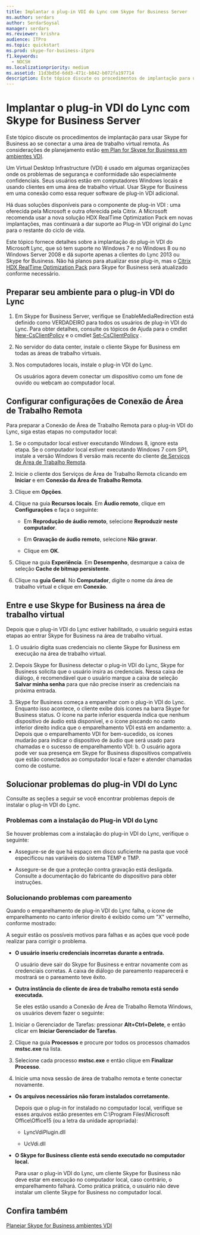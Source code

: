 ```yaml
---
title: Implantar o plug-in VDI do Lync com Skype for Business Server
ms.author: serdars
author: SerdarSoysal
manager: serdars
ms.reviewer: krishra
audience: ITPro
ms.topic: quickstart
ms.prod: skype-for-business-itpro
f1.keywords:
  - NOCSH
ms.localizationpriority: medium
ms.assetid: 11d3bd5d-6dd3-471c-b842-b072fa197714
description: Este tópico discute os procedimentos de implantação para usar Skype for Business ao se conectar a uma área de trabalho virtual remota.
---
```


# <a name="deploy-the-lync-vdi-plug-in-with-skype-for-business-server"></a>Implantar o plug-in VDI do Lync com Skype for Business Server
 
Este tópico discute os procedimentos de implantação para usar Skype for Business ao se conectar a uma área de trabalho virtual remota. As considerações de planejamento estão [em Plan for Skype for Business em ambientes VDI](../../plan-your-deployment/clients-and-devices/vdi-environments.md).
  
Um Virtual Desktop Infrastructure (VDI) é usado em algumas organizações onde os problemas de segurança e conformidade são especialmente confidenciais. Seus usuários estão em computadores Windows locais e usando clientes em uma área de trabalho virtual. Usar Skype for Business em uma conexão como essa requer software de plug-in VDI adicional.
  
Há duas soluções disponíveis para o componente de plug-in VDI : uma oferecida pela Microsoft e outra oferecida pela Citrix. A Microsoft recomenda usar a nova solução HDX RealTime Optimization Pack em novas implantações, mas continuará a dar suporte ao Plug-in VDI original do Lync para o restante do ciclo de vida. 
  
Este tópico fornece detalhes sobre a implantação do plug-in VDI do Microsoft Lync, que só tem suporte no Windows 7 e no Windows 8 ou no Windows Server 2008 e dá suporte apenas a clientes do Lync 2013 ou Skype for Business. Não há planos para atualizar esse plug-in, mas o [Citrix HDX RealTime Optimization Pack](../../plan-your-deployment/clients-and-devices/vdi-environments.md#Citrix_RT) para Skype for Business será atualizado conforme necessário.
  
## <a name="prepare-your-environment-for-the-lync-vdi-plug-in"></a>Preparar seu ambiente para o plug-in VDI do Lync
<a name="Prepare_vdi"> </a>

1. Em Skype for Business Server, verifique se EnableMediaRedirection está definido como VERDADEIRO para todos os usuários de plug-in VDI do Lync. Para obter detalhes, consulte os tópicos de Ajuda para o cmdlet [New-CsClientPolicy](/powershell/module/skype/new-csclientpolicy?view=skype-ps) e o cmdlet [Set-CsClientPolicy](/powershell/module/skype/set-csclientpolicy?view=skype-ps) .
    
2. No servidor do data center, instale o cliente Skype for Business em todas as áreas de trabalho virtuais.
    
3. Nos computadores locais, instale o plug-in VDI do Lync.
    
    Os usuários agora devem conectar um dispositivo como um fone de ouvido ou webcam ao computador local.
    
## <a name="configure-remote-desktop-connection-settings"></a>Configurar configurações de Conexão de Área de Trabalho Remota
<a name="Prepare_vdi"> </a>

Para preparar a Conexão de Área de Trabalho Remota para o plug-in VDI do Lync, siga estas etapas no computador local:
  
1. Se o computador local estiver executando Windows 8, ignore esta etapa. Se o computador local estiver executando Windows 7 com SP1, instale a versão Windows 8 versão mais recente do cliente [de Serviços de Área de Trabalho Remota](/windows-server/remote/remote-desktop-services/clients/remote-desktop-clients).
    
2. Inicie o cliente dos Serviços de Área de Trabalho Remota clicando em **Iniciar** e em **Conexão da Área de Trabalho Remota**.
    
3. Clique em **Opções**.
    
4. Clique na guia **Recursos locais**. Em **Áudio remoto**, clique em **Configurações** e faça o seguinte:
    
   - Em **Reprodução de áudio remoto**, selecione **Reproduzir neste computador**.
    
   - Em **Gravação de áudio remoto**, selecione **Não gravar**.
    
   - Clique em **OK**.
    
5. Clique na guia **Experiência**. Em **Desempenho**, desmarque a caixa de seleção **Cache de bitmap persistente**.
    
6. Clique na **guia Geral**. No **Computador**, digite o nome da área de trabalho virtual e clique em **Conexão**. 
    
## <a name="sign-in-and-use-skype-for-business-on-the-virtual-desktop"></a>Entre e use Skype for Business na área de trabalho virtual
<a name="SfB_signin"> </a>

Depois que o plug-in VDI do Lync estiver habilitado, o usuário seguirá estas etapas ao entrar Skype for Business na área de trabalho virtual.
  
1. O usuário digita suas credenciais no cliente Skype for Business em execução na área de trabalho virtual.
    
2. Depois Skype for Business detectar o plug-in VDI do Lync, Skype for Business solicita que o usuário insira as credenciais. Nessa caixa de diálogo, é recomendável que o usuário marque a caixa de seleção **Salvar minha senha** para que não precise inserir as credenciais na próxima entrada.
    
3. Skype for Business começa a emparelhar com o plug-in VDI do Lync. Enquanto isso acontece, o cliente exibe dois ícones na barra Skype for Business status. O ícone na parte inferior esquerda indica que nenhum dispositivo de áudio está disponível, e o ícone piscando no canto inferior direito indica que o emparelhamento VDI está em andamento: a. Depois que o emparelhamento VDI for bem-sucedido, os ícones mudarão para indicar o dispositivo de áudio que será usado para chamadas e o sucesso de emparelhamento VDI: b. O usuário agora pode ver sua presença em Skype for Business dispositivos compatíveis que estão conectados ao computador local e fazer e atender chamadas como de costume.
    
## <a name="troubleshoot-the-lync-vdi-plug-in"></a>Solucionar problemas do plug-in VDI do Lync
<a name="tshoot_VDI"> </a>

Consulte as seções a seguir se você encontrar problemas depois de instalar o plug-in VDI do Lync.
  
### <a name="issues-with-installing-the-lync-vdi-plug-in"></a>Problemas com a instalação do Plug-in VDI do Lync

Se houver problemas com a instalação do plug-in VDI do Lync, verifique o seguinte:
  
- Assegure-se de que há espaço em disco suficiente na pasta que você especificou nas variáveis do sistema TEMP e TMP.
    
- Assegure-se de que a proteção contra gravação está desligada. Consulte a documentação do fabricante do dispositivo para obter instruções.
    
### <a name="troubleshooting-issues-with-pairing"></a>Solucionando problemas com pareamento

Quando o emparelhamento de plug-in VDI do Lync falha, o ícone de emparelhamento no canto inferior direito é exibido como um "X" vermelho, conforme mostrado: 
  
A seguir estão os possíveis motivos para falhas e as ações que você pode realizar para corrigir o problema. 
  
- **O usuário inseriu credenciais incorretas durante a entrada.**
    
    O usuário deve sair do Skype for Business e entrar novamente com as credenciais corretas. A caixa de diálogo de pareamento reaparecerá e mostrará se o pareamento teve êxito.
    
- **Outra instância do cliente de área de trabalho remota está sendo executada.**
    
    Se eles estão usando a Conexão de Área de Trabalho Remota Windows, os usuários devem fazer o seguinte:
    
1. Iniciar o Gerenciador de Tarefas: pressionar **Alt+Ctrl+Delete**, e então clicar em **Iniciar Gerenciador de Tarefas**.
    
2. Clique na guia **Processos** e procure por todos os processos chamados **mstsc.exe** na lista.
    
3. Selecione cada processo **mstsc.exe** e então clique em **Finalizar Processo**. 
    
4. Inicie uma nova sessão de área de trabalho remota e tente conectar novamente. 
    
- **Os arquivos necessários não foram instalados corretamente.**
    
    Depois que o plug-in for instalado no computador local, verifique se esses arquivos estão presentes em C:\Program Files\Microsoft Office\Office15 (ou a letra da unidade apropriada):
    
  - LyncVdiPlugin.dll
    
  - UcVdi.dll
    
- **O Skype for Business cliente está sendo executado no computador local.**
    
    Para usar o plug-in VDI do Lync, um cliente Skype for Business não deve estar em execução no computador local, caso contrário, o emparelhamento falhará. Como prática prática, o usuário não deve instalar um cliente Skype for Business no computador local.
    
## <a name="see-also"></a>Confira também
<a name="tshoot_VDI"> </a>

[Planejar Skype for Business ambientes VDI](../../plan-your-deployment/clients-and-devices/vdi-environments.md)